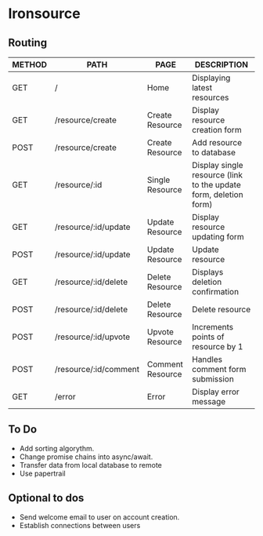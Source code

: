 # Ironsource

## Routing

| METHOD | PATH                  | PAGE             | DESCRIPTION                                                      |
| ------ | --------------------- | ---------------- | ---------------------------------------------------------------- |
| GET    | /                     | Home             | Displaying latest resources                                      |
| GET    | /resource/create      | Create Resource  | Display resource creation form                                   |
| POST   | /resource/create      | Create Resource  | Add resource to database                                         |
| GET    | /resource/:id         | Single Resource  | Display single resource (link to the update form, deletion form) |
| GET    | /resource/:id/update  | Update Resource  | Display resource updating form                                   |
| POST   | /resource/:id/update  | Update Resource  | Update resource                                                  |
| GET    | /resource/:id/delete  | Delete Resource  | Displays deletion confirmation                                   |
| POST   | /resource/:id/delete  | Delete Resource  | Delete resource                                                  |
| POST   | /resource/:id/upvote  | Upvote Resource  | Increments points of resource by 1                               |
| POST   | /resource/:id/comment | Comment Resource | Handles comment form submission                                  |
| GET    | /error                | Error            | Display error message                                            |

## To Do

- Add sorting algorythm.
- Change promise chains into async/await.
- Transfer data from local database to remote
- Use papertrail

## Optional to dos

- Send welcome email to user on account creation.
- Establish connections between users
